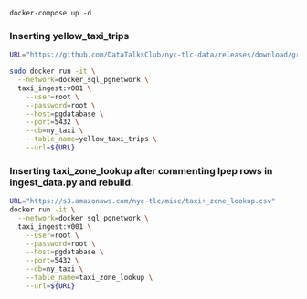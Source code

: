```
docker-compose up -d
```


### Inserting yellow_taxi_trips 
```bash
URL="https://github.com/DataTalksClub/nyc-tlc-data/releases/download/green/green_tripdata_2019-01.csv.gz"

sudo docker run -it \
  --network=docker_sql_pgnetwork \
  taxi_ingest:v001 \
    --user=root \
    --password=root \
    --host=pgdatabase \
    --port=5432 \
    --db=ny_taxi \
    --table_name=yellow_taxi_trips \
    --url=${URL}
```
### Inserting taxi_zone_lookup after commenting lpep rows in ingest_data.py and rebuild.

```bash
URL="https://s3.amazonaws.com/nyc-tlc/misc/taxi+_zone_lookup.csv"
docker run -it \
  --network=docker_sql_pgnetwork \
  taxi_ingest:v001 \
    --user=root \
    --password=root \
    --host=pgdatabase \
    --port=5432 \
    --db=ny_taxi \
    --table_name=taxi_zone_lookup \
    --url=${URL}
```
